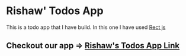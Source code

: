 # Rishaw' Todos App

This is a todo app that I have build. In this one I have used [Rect js](https://reactjs.org/)

## Checkout our app => [Rishaw's Todos App Link](https://react-todos-rishaw.herokuapp.com)
 

